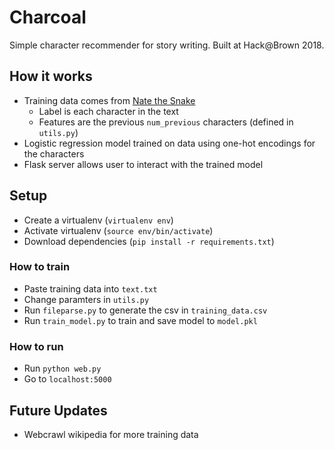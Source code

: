 # Charcoal
Simple character recommender for story writing. Built at Hack@Brown 2018.

## How it works
- Training data comes from [Nate the Snake](http://natethesnake.com/)
  - Label is each character in the text
  - Features are the previous `num_previous` characters (defined in `utils.py`)
- Logistic regression model trained on data using one-hot encodings for the characters
- Flask server allows user to interact with the trained model

## Setup
- Create a virtualenv (`virtualenv env`)
- Activate virtualenv (`source env/bin/activate`)
- Download dependencies (`pip install -r requirements.txt`)

### How to train
- Paste training data into `text.txt`
- Change paramters in `utils.py`
- Run `fileparse.py` to generate the csv in `training_data.csv`
- Run `train_model.py` to train and save model to `model.pkl`

### How to run
- Run `python web.py`
- Go to `localhost:5000`

## Future Updates
- Webcrawl wikipedia for more training data
